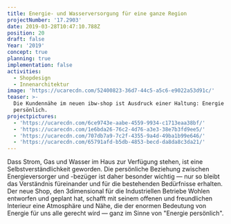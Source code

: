 ```yaml
---
title: Energie- und Wasserversorgung für eine ganze Region
projectNumber: '17.2903'
date: 2019-03-28T10:47:10.788Z
position: 20
draft: false
Year: '2019'
concept: true
planning: true
implementation: false
activities:
  - Shopdesign
  - Innenarchitektur
image: 'https://ucarecdn.com/52400823-36d7-44c5-a5c6-e9022a53d91c/'
teaser: >-
  Die Kundennähe im neuen ibw-shop ist Ausdruck einer Haltung: Energie
  persönlich.
projectpictures:
  - 'https://ucarecdn.com/6ce9743e-aabe-4559-9934-c1713eaa38bf/'
  - 'https://ucarecdn.com/1e6bda26-76c2-4d76-a3e3-38e7b3fd9ee5/'
  - 'https://ucarecdn.com/707db7a9-7c2f-4355-9a4d-49ba1b99e646/'
  - 'https://ucarecdn.com/65791afd-b5db-4853-becd-da8da8c3da21/'
---
```

Dass Strom, Gas und Wasser im Haus zur Verfügung stehen, ist eine Selbstverständlichkeit geworden. Die persönliche Beziehung zwischen Energieversorger und -bezüger ist daher besonder wichtig — nur so bleibt das Verständnis füreinander und für die bestehenden Bedürfnisse erhalten. Der neue Shop, den 3dimensional für die Industriellen Betriebe Wohlen entworfen und geplant hat, schafft mit seinem offenen und freundlichen Interieur eine Atmosphäre und Nähe, die der enormen Bedeutung von Energie für uns alle gerecht wird — ganz im Sinne von "Energie persönlich".
